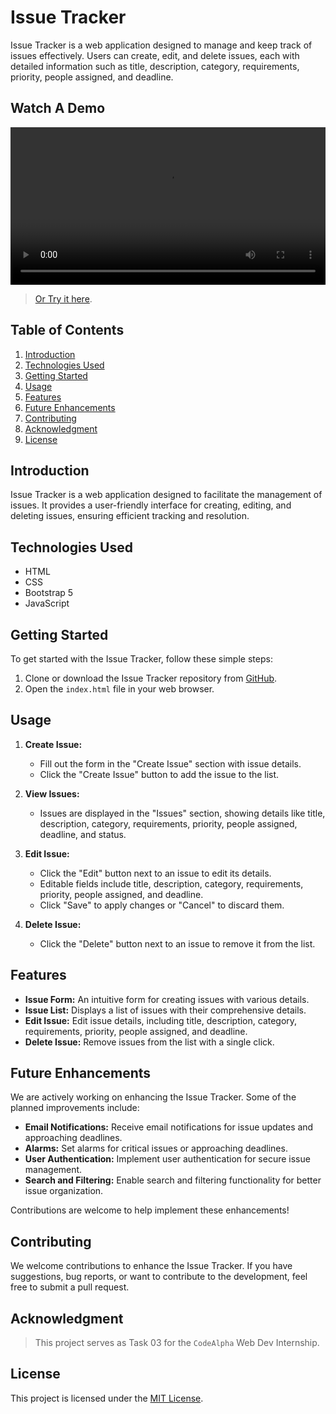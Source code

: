 # Issue Tracker

Issue Tracker is a web application designed to manage and keep track of issues effectively. Users can create, edit, and delete issues, each with detailed information such as title, description, category, requirements, priority, people assigned, and deadline.

## Watch A Demo

<div align="center">
  <video width="100%" src="https://github.com/Farahat612/codealpha_tasks/assets/67427124/a1202229-ee18-4ef2-865d-e313b771a678">
</div>





> [Or Try it here](https://farahat612.github.io/codealpha_tasks/Task%2003%20-%20Issue%20Tracker/index.html).

## Table of Contents

1. [Introduction](#introduction)
2. [Technologies Used](#technologies-used)
3. [Getting Started](#getting-started)
4. [Usage](#usage)
5. [Features](#features)
6. [Future Enhancements](#future-enhancements)
7. [Contributing](#contributing)
8. [Acknowledgment](#acknowledgment)
9. [License](#license)

## Introduction

Issue Tracker is a web application designed to facilitate the management of issues. It provides a user-friendly interface for creating, editing, and deleting issues, ensuring efficient tracking and resolution.

## Technologies Used

- HTML
- CSS
- Bootstrap 5
- JavaScript

## Getting Started

To get started with the Issue Tracker, follow these simple steps:

1. Clone or download the Issue Tracker repository from [GitHub](#).
2. Open the `index.html` file in your web browser.

## Usage

1. **Create Issue:**

   - Fill out the form in the "Create Issue" section with issue details.
   - Click the "Create Issue" button to add the issue to the list.

2. **View Issues:**

   - Issues are displayed in the "Issues" section, showing details like title, description, category, requirements, priority, people assigned, deadline, and status.

3. **Edit Issue:**

   - Click the "Edit" button next to an issue to edit its details.
   - Editable fields include title, description, category, requirements, priority, people assigned, and deadline.
   - Click "Save" to apply changes or "Cancel" to discard them.

4. **Delete Issue:**
   - Click the "Delete" button next to an issue to remove it from the list.

## Features

- **Issue Form:** An intuitive form for creating issues with various details.
- **Issue List:** Displays a list of issues with their comprehensive details.
- **Edit Issue:** Edit issue details, including title, description, category, requirements, priority, people assigned, and deadline.
- **Delete Issue:** Remove issues from the list with a single click.

## Future Enhancements

We are actively working on enhancing the Issue Tracker. Some of the planned improvements include:

- **Email Notifications:** Receive email notifications for issue updates and approaching deadlines.
- **Alarms:** Set alarms for critical issues or approaching deadlines.
- **User Authentication:** Implement user authentication for secure issue management.
- **Search and Filtering:** Enable search and filtering functionality for better issue organization.

Contributions are welcome to help implement these enhancements!

## Contributing

We welcome contributions to enhance the Issue Tracker. If you have suggestions, bug reports, or want to contribute to the development, feel free to submit a pull request.

## Acknowledgment

> This project serves as Task 03 for the `CodeAlpha` Web Dev Internship.

## License

This project is licensed under the [MIT License](../LICENSE).
